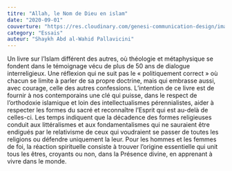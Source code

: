 ```yaml
---
titre: "Allah, le Nom de Dieu en islam"
date: "2020-09-01"
couverture: "https://res.cloudinary.com/genesi-communication-design/image/upload/v1604655253/ihei/couvertures/publications-4_hm1kto.jpg"
category: "Essais"
auteur: "Shaykh Abd al-Wahid Pallavicini"
---
```


Un livre sur l’Islam différent des autres, où théologie et métaphysique se fondent dans le témoignage vécu de plus de 50 ans de dialogue interreligieux. Une réflexion qui ne suit pas le « politiquement correct » où chacun se limite à parler de sa propre doctrine, mais qui embrasse aussi, avec courage, celle des autres confessions. L’intention de ce livre est de fournir à nos contemporains une clé qui puisse, dans le respect de l’orthodoxie islamique et loin des intellectualismes pérennialistes, aider à respecter les formes du sacré et reconnaître l’Esprit qui est au-delà de celles-ci. Les temps indiquent que la décadence des formes religieuses conduit aux littéralismes et aux fondamentalismes qui ne sauraient être endigués par le relativisme de ceux qui voudraient se passer de toutes les religions ou défendre uniquement la leur. Pour les hommes et les femmes de foi, la réaction spirituelle consiste à trouver l’origine essentielle qui
unit tous les êtres, croyants ou non, dans la Présence divine, en apprenant à vivre dans le monde.